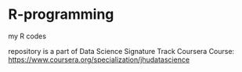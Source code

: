 R-programming
=============

my R codes

repository is a part of Data Science Signature Track Coursera Course:
https://www.coursera.org/specialization/jhudatascience
